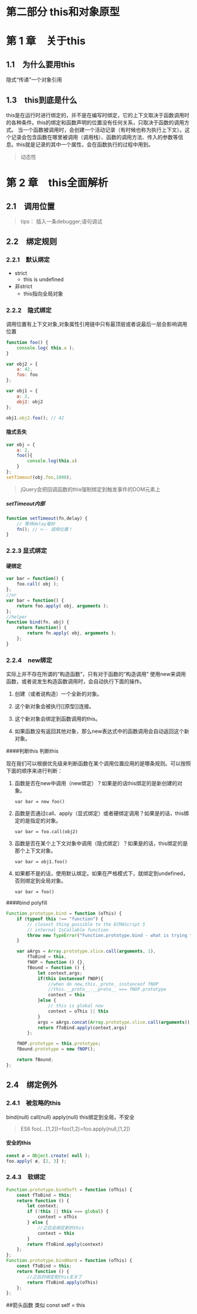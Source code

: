 # 第二部分 this和对象原型
# 第 1 章　关于this
## 1.1　为什么要用this
隐式“传递”一个对象引用
## 1.3　this到底是什么
this是在运行时进行绑定的，并不是在编写时绑定，它的上下文取决于函数调用时的各种条件。this的绑定和函数声明的位置没有任何关系，只取决于函数的调用方式。
当一个函数被调用时，会创建一个活动记录（有时候也称为执行上下文）。这个记录会包含函数在哪里被调用（调用栈）、函数的调用方法、传入的参数等信息。this就是记录的其中一个属性，会在函数执行的过程中用到。
> 动态性

# 第 2 章　this全面解析
## 2.1　调用位置
>tips： 插入一条debugger;语句调试

## 2.2　绑定规则
### 2.2.1　默认绑定

 - strict
	 - this is undefined
 - 非strict
	 - this指向全局对象


### 2.2.2　隐式绑定
调用位置有上下文对象,对象属性引用链中只有最顶层或者说最后一层会影响调用位置
```js
function foo() { 
    console.log( this.a );
}

var obj2 = { 
    a: 42,
    foo: foo 
};

var obj1 = { 
    a: 2,
    obj2: obj2 
};

obj1.obj2.foo(); // 42
```
#### 隐式丢失
```js
var obj = { 
    a: 2,
    foo(){
		console.log(this.a)
	} 
};
setTimeout(obj.foo,1000);
```
>jQuery会把回调函数的this强制绑定到触发事件的DOM元素上

##### setTimeout内部
```js
function setTimeout(fn,delay) {
    // 等待delay毫秒
    fn(); // <-- 调用位置！
}
```

### 2.2.3 显式绑定
#### 硬绑定
```js
var bar = function() {
    foo.call( obj );
};
//or
var bar = function() {
    return foo.apply( obj, arguments );
};
//helper
function bind(fn, obj) { 
    return function() {
        return fn.apply( obj, arguments ); 
    };
}
```

### 2.2.4　new绑定
实际上并不存在所谓的“构造函数”，只有对于函数的“构造调用”
使用new来调用函数，或者说发生构造函数调用时，会自动执行下面的操作。

1. 创建（或者说构造）一个全新的对象。

2. 这个新对象会被执行[[原型]]连接。

3. 这个新对象会绑定到函数调用的this。

4. 如果函数没有返回其他对象，那么new表达式中的函数调用会自动返回这个新对象。

####判断this
判断this

现在我们可以根据优先级来判断函数在某个调用位置应用的是哪条规则。可以按照下面的顺序来进行判断：

1. 函数是否在new中调用（new绑定）？如果是的话this绑定的是新创建的对象。

	```
	var bar = new foo()
	```
2. 函数是否通过call、apply（显式绑定）或者硬绑定调用？如果是的话，this绑定的是指定的对象。

	```
	var bar = foo.call(obj2)
	
	```
3. 函数是否在某个上下文对象中调用（隐式绑定）？如果是的话，this绑定的是那个上下文对象。

	```
	var bar = obj1.foo()
	```
4. 如果都不是的话，使用默认绑定。如果在严格模式下，就绑定到undefined，否则绑定到全局对象。

	```
	var bar = foo()
	```

####bind polyfill
```js
Function.prototype.bind = function (oThis) {
    if (typeof this !== "function") {
        // closest thing possible to the ECMAScript 5
        // internal IsCallable function
        throw new TypeError("Function.prototype.bind - what is trying to be bound is not callable");
    }

    var aArgs = Array.prototype.slice.call(arguments, 1),
        fToBind = this,
        fNOP = function () {},
        fBound = function () {
            let context,args;
            if(this instanceof fNOP){
                //when do new,this._proto_ instanceof fNOP
                //this.__proto__.__proto__ === fNOP.prototype
                context = this
            }else {
                // this is global now
                context = oThis || this
            }
            args = aArgs.concat(Array.prototype.slice.call(arguments));
            return fToBind.apply(context,args)
        };

    fNOP.prototype = this.prototype;
    fBound.prototype = new fNOP();

    return fBound;
};
```
## 2.4　绑定例外
### 2.4.1　被忽略的this
bind(null)
call(null)
apply(null)
this绑定到全局，不安全

>ES6 foo(...[1,2])=foo(1,2)=foo.apply(null,[1,2])

#### 安全的this
```js
const ø = Object.create( null );
foo.apply( ø, [2, 3] );
``` 

### 2.4.3　软绑定
```js
Function.prototype.bindSoft = function (oThis) {
    const fToBind = this;
    return function () {
        let context;
        if (!this || this === global) {
            context = oThis
        } else {
			//之后会绑定新的this
            context = this
        }
        return fToBind.apply(context)
    };
};
Function.prototype.bindHard = function (oThis) {
    const fToBind = this;
    return function () {
		//之后的绑定和this无关了
        return fToBind.apply(oThis)
    };
};
```

##箭头函数
类似 const self = this